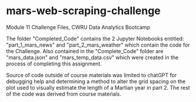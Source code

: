 # mars-web-scraping-challenge

Module 11 Challenge Files, CWRU Data Analytics Bootcamp

The folder "Completed_Code" contains the 2 Jupyter Notebooks entitled: "part_1_mars_news" and "part_2_mars_weather" which contain the code for the Challenge. Also contained in the "Complete_Code" folder are "mars_data.json" and "mars_temp_data.csv" which were created in the process of completing this assignment.

Source of code outside of course materials was limited to chatGPT for debugging help and determining a method to alter the grid spacing on the plot used to visually estimate the length of a Martian year in part 2. The rest of the code was derived from course materials.
